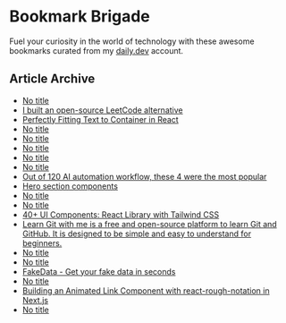 # Bookmark Brigade
Fuel your curiosity in the world of technology with these awesome bookmarks curated from my [daily.dev](https://app.daily.dev/Anmol-Baranwal) account.

## Article Archive

<!-- DAILY-DEV-BOOKMARKS:START -->
- [No title](https://app.daily.dev/posts/SPSjiiH14?utm_source=rss&utm_medium=bookmarks&utm_campaign=iWZFqWGzJuZ3TMf4ZW9aZ)
- [I built an open-source LeetCode alternative](https://app.daily.dev/posts/G2Sgn1fz8?utm_source=rss&utm_medium=bookmarks&utm_campaign=iWZFqWGzJuZ3TMf4ZW9aZ)
- [Perfectly Fitting Text to Container in React](https://app.daily.dev/posts/0fRulQqWd?utm_source=rss&utm_medium=bookmarks&utm_campaign=iWZFqWGzJuZ3TMf4ZW9aZ)
- [No title](https://app.daily.dev/posts/16sxG3RQe?utm_source=rss&utm_medium=bookmarks&utm_campaign=iWZFqWGzJuZ3TMf4ZW9aZ)
- [No title](https://app.daily.dev/posts/OowU9eRp6?utm_source=rss&utm_medium=bookmarks&utm_campaign=iWZFqWGzJuZ3TMf4ZW9aZ)
- [No title](https://app.daily.dev/posts/NXqN5KbJa?utm_source=rss&utm_medium=bookmarks&utm_campaign=iWZFqWGzJuZ3TMf4ZW9aZ)
- [No title](https://app.daily.dev/posts/w9kM3vKUR?utm_source=rss&utm_medium=bookmarks&utm_campaign=iWZFqWGzJuZ3TMf4ZW9aZ)
- [No title](https://app.daily.dev/posts/hY7ormzeV?utm_source=rss&utm_medium=bookmarks&utm_campaign=iWZFqWGzJuZ3TMf4ZW9aZ)
- [Out of 120 AI automation workflow, these 4 were the most popular](https://app.daily.dev/posts/F6Uqb7OS7?utm_source=rss&utm_medium=bookmarks&utm_campaign=iWZFqWGzJuZ3TMf4ZW9aZ)
- [Hero section components](https://app.daily.dev/posts/sBLv7ypOj?utm_source=rss&utm_medium=bookmarks&utm_campaign=iWZFqWGzJuZ3TMf4ZW9aZ)
- [No title](https://app.daily.dev/posts/TaXWYJ4Aq?utm_source=rss&utm_medium=bookmarks&utm_campaign=iWZFqWGzJuZ3TMf4ZW9aZ)
- [No title](https://app.daily.dev/posts/qxYVpMAep?utm_source=rss&utm_medium=bookmarks&utm_campaign=iWZFqWGzJuZ3TMf4ZW9aZ)
- [40+ UI Components: React Library with Tailwind CSS](https://app.daily.dev/posts/NYzLjUofK?utm_source=rss&utm_medium=bookmarks&utm_campaign=iWZFqWGzJuZ3TMf4ZW9aZ)
- [Learn Git with me is a free and open-source platform to learn Git and GitHub. It is designed to be simple and easy to understand for beginners.](https://app.daily.dev/posts/7lTurjut4?utm_source=rss&utm_medium=bookmarks&utm_campaign=iWZFqWGzJuZ3TMf4ZW9aZ)
- [No title](https://app.daily.dev/posts/JhAeojq5g?utm_source=rss&utm_medium=bookmarks&utm_campaign=iWZFqWGzJuZ3TMf4ZW9aZ)
- [No title](https://app.daily.dev/posts/8hXSj3xeL?utm_source=rss&utm_medium=bookmarks&utm_campaign=iWZFqWGzJuZ3TMf4ZW9aZ)
- [FakeData - Get your fake data in seconds](https://app.daily.dev/posts/6sJ2h4OnI?utm_source=rss&utm_medium=bookmarks&utm_campaign=iWZFqWGzJuZ3TMf4ZW9aZ)
- [No title](https://app.daily.dev/posts/308q9duby?utm_source=rss&utm_medium=bookmarks&utm_campaign=iWZFqWGzJuZ3TMf4ZW9aZ)
- [Building an Animated Link Component with react-rough-notation in Next.js](https://app.daily.dev/posts/yJen08CaQ?utm_source=rss&utm_medium=bookmarks&utm_campaign=iWZFqWGzJuZ3TMf4ZW9aZ)
- [No title](https://app.daily.dev/posts/3acDOJ7Cx?utm_source=rss&utm_medium=bookmarks&utm_campaign=iWZFqWGzJuZ3TMf4ZW9aZ)
<!-- DAILY-DEV-BOOKMARKS:END -->
